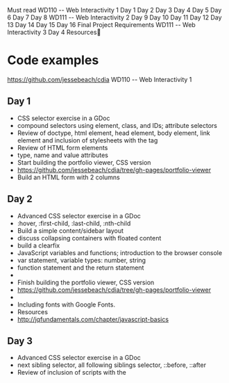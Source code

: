 Must read
WD110 -- Web Interactivity 1
Day 1
Day 2
Day 3
Day 4
Day 5
Day 6
Day 7
Day 8
WD111 -- Web Interactivity 2
Day 9
Day 10
Day 11
Day 12
Day 13
Day 14
Day 15
Day 16
Final Project Requirements
WD111 -- Web Interactivity 3
Day 4
Resources

# Code examples

https://github.com/jessebeach/cdia
WD110 -- Web Interactivity 1

## Day 1


+ CSS selector exercise in a GDoc
+ compound selectors using element, class, and IDs; attribute selectors
+ Review of doctype, html element, head element, body element, link element and inclusion of stylesheets with the <link> tag
+ Review of HTML form elements
+ type, name and value attributes
+ Start building the portfolio viewer, CSS version
+ https://github.com/jessebeach/cdia/tree/gh-pages/portfolio-viewer
+ Build an HTML form with 2 columns

## Day 2


+ Advanced CSS selector exercise in a GDoc
+ :hover, :first-child, :last-child, :nth-child
+ Build a simple content/sidebar layout
+ discuss collapsing containers with floated content
+ build a clearfix
+ JavaScript variables and functions; introduction to the browser console
+ var statement, variable types: number, string
+ function statement and the return statement
+
+ Finish building the portfolio viewer, CSS version
+ https://github.com/jessebeach/cdia/tree/gh-pages/portfolio-viewer
+
+ Including fonts with Google Fonts.
+ Resources
+ http://jqfundamentals.com/chapter/javascript-basics

## Day 3


+ Advanced CSS selector exercise in a GDoc
+ next sibling selector, all following siblings selector, ::before, ::after
+ Review of inclusion of scripts with the <script> tag
+ Select elements from the DOM
+ document.getElementById, document.getElementByClassName
+ Inspecting DOM elements and JavaScript variables
+ console.log
+ Introduction to objects
+ Object literals, properties, dot notation, index notation
+ Changing properties of DOM elements

## Day 4

+ Building HTML elements with JavaScript
+ Function writing exercise in a GDoc
+ Write a function that adds two numbers together and returns the sum
+ Write a function that multiplies two numbers and returns the answer
+ Write a function that divides two numbers and returns answer
+ Write a function that concatenates two strings
+ Write a function that takes any dom element, extracts the text content, and returns that content wrapped in a div element.
+ Write a function that will change the font color of any dom element to red
+ Create an object
+ Create an object with the property ‘date’ and the value of today’s date
+ Introduction of arrays
+ What is an array and how do I visualize it?
+ Looping through an array
+ fun with loops! we’ll work on exercises in class.

## Day 5

Selector, Variable, Function, Object and Array building exercises in a GDoc
Select any element that follows an h2 tag
Select all anchor tags that are children of level 2 lis
Create a variable foo and assign it the value “5”.

+ Write a function that adds two numbers together and returns the sum
+ Write a function that multiplies two numbers and returns the answer
+ Write a function that divides two numbers and returns answer
+ Write a function that concatenates two strings
+ Write a function that takes any dom element, extracts the text content, and returns that content wrapped in a div element.
+ Write a function that will change the font color of any dom element to red
+ Create an object
+ Create an object with the property ‘date’ and the value of today’s date
+ Create the variable foo and assign it the function multiply () {}
+ Invoke the function foo

Introduction to jQuery!
What is jQuery, what do we use it for?
It’s a library
We use it to avoid the inconsistencies between JavaScript implementations across browsers and to speed up our development.
John Resig started the jQuery project in 2006 (here in Boston), but since then many many developers have contributed to it.
Do other libraries exist?
How do I get jQuery on my site?
CDN
File include
What’s the minified vs. the development file?
Troubleshooting common problems.
Is jQuery loaded? What version is loaded? Is jQuery loaded before scripts that require it?
Selecting HTML elements in the DOM
finally, all our CSS selector writing exercises make sense!
jQuery selector Duckhunt!
HTML objects and jQuery objects, what’s the difference?
HTML objects are native browser objects
jQuery objects are arrays of HTML objects with additional information and methods to interact with the objects.
Using jQuery API documentation

jQuery object manipulation
addClass, removeClass, toggleClass, attr, removeAttr

Let’s build something!
Image gallery zoomer
Day 6


Exercises
Select all of the images on the page and save them to var $img
How many images are on the page?
Add an attribute
Remove an attribute
hide elements
show elements
slide elements up; slide elements down
chain the up/down sliding
traversing: next, prev, parent, children, siblings
manipulation: attr, class
Creating elements with $()
Continue building our gallery zoomer
Wrap each image in a link
Select all elements with a src attribute
Set the href of the link to the src of the image
Set the width and height of the images to a constant size
Wrap the images in a div
Center the images in the div
Crop the overflow
On hover, zoom the image; on hover out, return the image to its original scale
Put a description under each image
make the description visible on hover of the image
Positioning and floating
float
position: static, relative, absolute, fixed
What are ems?
How do we calculate them?
What is a rem?
What is an ex?
Further study
http://learnjquery.tutsplus.com/
Day 7


Magical code snippets to copy and paste
jQuery $(document).ready() and the onload event of a page load
Immediately Invoking Function Expression (IIFE)
(function ($) {}( /* code */));

Final project check-in
Build the front page of your final project in a wireframe using a grid system
Review of the prior classes before jumping into jQuery and plugins.
Day 8

WD111 -- Web Interactivity 2

Day 9


jQuery methods

css
append, appendTo
insertBefore, insertAfter
hide, show
Build a disclosure FAQ
simple clicking on the question
Extend to be more like a widget
Insert a span element and style it as a twisty
Build a stylizer pane
Simple clicks with hard-coded styles
Form elements to supply styling values
Build a click-capture example with a moving box.
Day 10


Animation with jQuery
slideUp, slideDown
animate()
Day 11


Building DOM elements with jQuery
$(‘<div>’)
Day 12


Introduction to plugins
What is modularity (superficial overview)
How do we use a plugin on a page?
What can go wrong?
Loading the plugin before jQuery is loaded.
Webform validation
Ketchup plugin
http://demos.usejquery.com/ketchup-plugin/
Day 13


Plugins continued
Image rotator, cycle plugin
http://jquery.malsup.com/cycle/
Day 14


Plugins continued
Creatin a lightbox, jQuery lightbox plugin
http://leandrovieira.com/projects/jquery/lightbox/
http://www.woothemes.com/flexslider/
Day 15


Architecting your JavaScript file
How to play well with other developers

Special Bonus!!
Getting your github account set up. This is your online portfolio.
Get git.
Loops, loops and loops

Project time
Day 16


Responsive web design
Final project review session

Final Project Requirements


3 HTML pages
At least 1 external CSS file that you wrote
At least 1 external JS file that you wrote
Use 2 jQuery plugins, for example
Gallerific
Lightbox
jCarousel
FlexSlider
1 HTML Form with simple validation
You’ll just need to use jQuery to validate that the form elements have values when the form is submitted. Indicate to the user the elements of the form that violate the validation by making them stand out visually.
Use a grid-base layout like 960.gs
Design is important but not critical. A site with well-formatted, thought-out code and a simple design will do much better than a flashy site with messy code for this class.
WD111 -- Web Interactivity 3

Day 4


Building an accordion
jQuery UI
IIFE - Immediately invoking function expressions
http://benalman.com/news/2010/11/immediately-invoked-function-expression/
Custom
Turn it into a jQuery plugin
Resources


http://api.jquery.com
http://jqfundamentals.com/
http://jqfundamentals.com/chapter/javascript-basics
